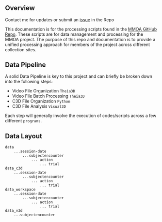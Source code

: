 # 

## Overview
Contact me for updates or submit an [issue](https://github.com/jouterleys/mmoa) in the Repo

This documentation is for the processing scripts found in the [MMOA GitHub Repo](https://github.com/jouterleys/mmoa).
These scripts are for data management and processing for the MMOA project. The purpose of this repo and documentation is to provide a unified processing approach for members of the project across different collection sites.

## Data Pipeline
A solid Data Pipeline is key to this project and can briefly be broken down into the following steps: 

* Video File Organization `Theia3D`
* Video File Batch Processing `Theia3D`
* C3D File Organization `Python`
* C3D File Analysis `Visual3D`

Each step will generally involve the execution of codes/scripts across a few different `programs`.

## Data Layout

    data
		...session-date
			...subjectencounter
				... action
					... trial
    data_c3d
		...session-date
			...subjectencounter
				... action
					... trial
	data_workspace
		...session-date
			...subjectencounter
				... action
					... trial
	data_v3d
		...subjectencounter
